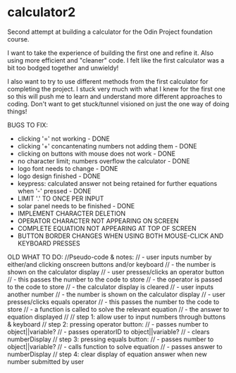 # calculator2

Second attempt at building a calculator for the Odin Project foundation course.

I want to take the experience of building the first one and refine it. Also
using more efficient and "cleaner" code. I felt like the first calculator 
was a bit too bodged together and unwieldy!

I also want to try to use different methods from the first calculator for completing 
the project. I stuck very much with what I knew for the first one so this will push
me to learn and understand more different approaches to coding. Don't want to get
stuck/tunnel visioned on just the one way of doing things!

BUGS TO FIX:

- clicking '=' not working - DONE
- clicking '+' concantenating numbers not adding them - DONE
- clicking on buttons with mouse does not work - DONE
- no character limit; numbers overflow the calculator - DONE
- logo font needs to change - DONE
- logo design finished - DONE
- keypress: calculated answer not being retained for further equations when '-' pressed - DONE
- LIMIT '.' TO ONCE PER INPUT
- solar panel needs to be finished - DONE
- IMPLEMENT CHARACTER DELETION
- OPERATOR CHARACTER NOT APPEARING ON SCREEN
- COMPLETE EQUATION NOT APPEARING AT TOP OF SCREEN
- BUTTON BORDER CHANGES WHEN USING BOTH MOUSE-CLICK AND KEYBOARD PRESSES



OLD WHAT TO DO:
//Pseudo-code & notes:
// - user inputs number by either/and clicking onscreen buttons and/or keyboard
//  - the number is shown on the calculator display
// - user presses/clicks an operator button
//  - this passes the number to the code to store
//  - the operator is passed to the code to store
//  - the calculator display is cleared
// - user inputs another number
//  - the number is shown on the calculator display
// - user presses/clicks equals operator
//  - this passes the number to the code to store
//  - a function is called to solve the relevant equation
//  - the answer to equation displayed
//
// step 1: allow user to input numbers through buttons & keyboard
// step 2: pressing operator button: 
//	- passes number to object||variable?
//	- passes operatorID to object||variable?
//	- clears numberDisplay
// step 3: pressing equals button:
//	- passes number to object||variable?
//	- calls function to solve equation
//	- passes answer to numberDisplay
// step 4: clear display of equation answer when new number submitted by user

